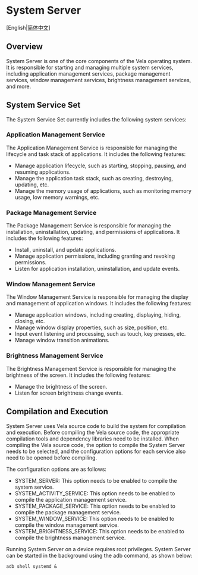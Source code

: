 # System Server

[English|[简体中文](./README_zh-cn.md)]

## Overview

System Server is one of the core components of the Vela operating system. It is responsible for starting and managing multiple system services, including application management services, package management services, window management services, brightness management services, and more.

## System Service Set

The System Service Set currently includes the following system services:

### Application Management Service
The Application Management Service is responsible for managing the lifecycle and task stack of applications. It includes the following features:

- Manage application lifecycle, such as starting, stopping, pausing, and resuming applications.
- Manage the application task stack, such as creating, destroying, updating, etc.
- Manage the memory usage of applications, such as monitoring memory usage, low memory warnings, etc.

### Package Management Service
The Package Management Service is responsible for managing the installation, uninstallation, updating, and permissions of applications. It includes the following features:

- Install, uninstall, and update applications.
- Manage application permissions, including granting and revoking permissions.
- Listen for application installation, uninstallation, and update events.

### Window Management Service
The Window Management Service is responsible for managing the display and management of application windows. It includes the following features:

- Manage application windows, including creating, displaying, hiding, closing, etc.
- Manage window display properties, such as size, position, etc.
- Input event listening and processing, such as touch, key presses, etc.
- Manage window transition animations.

### Brightness Management Service
The Brightness Management Service is responsible for managing the brightness of the screen. It includes the following features:

- Manage the brightness of the screen.
- Listen for screen brightness change events.

## Compilation and Execution

System Server uses Vela source code to build the system for compilation and execution. Before compiling the Vela source code, the appropriate compilation tools and dependency libraries need to be installed. When compiling the Vela source code, the option to compile the System Server needs to be selected, and the configuration options for each service also need to be opened before compiling.

The configuration options are as follows:
- SYSTEM_SERVER: This option needs to be enabled to compile the system service.
- SYSTEM_ACTIVITY_SERVICE: This option needs to be enabled to compile the application management service.
- SYSTEM_PACKAGE_SERVICE: This option needs to be enabled to compile the package management service.
- SYSTEM_WINDOW_SERVICE: This option needs to be enabled to compile the window management service.
- SYSTEM_BRIGHTNESS_SERVICE: This option needs to be enabled to compile the brightness management service.

Running System Server on a device requires root privileges. System Server can be started in the background using the adb command, as shown below:

```
adb shell systemd &
```
